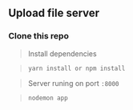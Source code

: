 ## Upload file server

### Clone this repo

> Install dependencies

> `yarn install or npm install`

> Server runing on port `:8000`

> `nodemon app`
